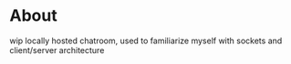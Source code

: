 # About  
wip locally hosted chatroom, used to familiarize myself with sockets and client/server architecture
